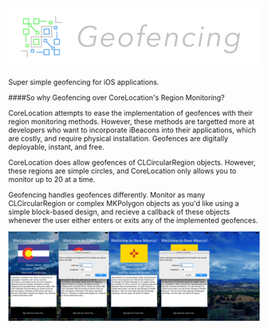 ![Geofencing](fencing.png)

Super simple geofencing for iOS applications.

####So why Geofencing over CoreLocation's Region Monitoring?

CoreLocation attempts to ease the implementation of geofences with their region monitoring methods. However, these methods are targetted more at developers who want to incorporate iBeacons into their applications, which are costly, and require physical installation. Geofences are digitally deployable, instant, and free.

CoreLocation does allow geofences of CLCircularRegion objects. However, these regions are simple circles, and CoreLocation only allows you to monitor up to 20 at a time.

Geofencing handles geofences differently. Monitor as many CLCircularRegion or complex MKPolygon objects as you'd like using a simple block-based design, and recieve a callback of these objects whenever the user either enters or exits any of the implemented geofences.

![Demo](DEMO.png)